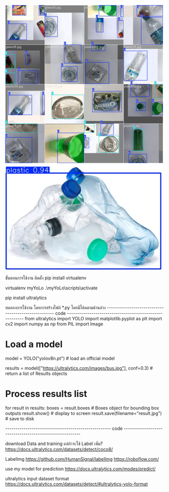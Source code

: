 <img src="video-test/train_batch1.jpg" alt="ผลการเทรน" width="500"/>
<img src="video-test/img-test.jpg" alt="ผลการเทรน" width="500"/>


ขั้นตอนการใช้งาน
ติดตั้ง pip install virtualenv

virtualenv myYoLo
.\myYoLo\scripts\activate

pip install ultralytics

ทดลองการใช้งาน โดยการสร้างไฟล์ *.py โดยมีโค้ดตามด้านล่าง
---------------------------------------------------- code --------------------------------------------------------
from ultralytics import YOLO
import matplotlib.pyplot as plt
import cv2
import numpy as np
from PIL import Image

# Load a model
model = YOLO("yolov8n.pt")  # load an official model

results = model(["https://ultralytics.com/images/bus.jpg"], conf=0.3)  # return a list of Results objects

# Process results list
for result in results:
    boxes = result.boxes  # Boxes object for bounding box outputs
    result.show()  # display to screen
    result.save(filename="result.jpg")  # save to disk

---------------------------------------------------- code --------------------------------------------------------

download Data and training แต่ถ้าจะใช้ Label เพิ่ม?
https://docs.ultralytics.com/datasets/detect/coco8/

LabelImg
https://github.com/HumanSignal/labelImg
https://roboflow.com/

use my model for prediction
https://docs.ultralytics.com/modes/predict/

ultralytics input dataset format
https://docs.ultralytics.com/datasets/detect/#ultralytics-yolo-format


